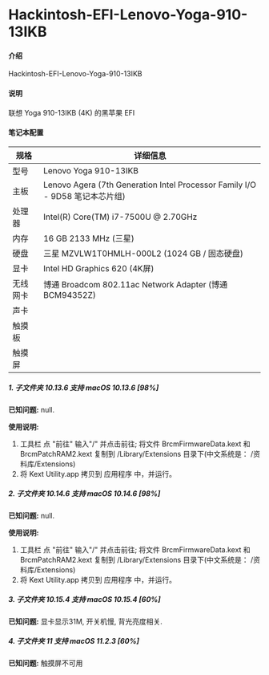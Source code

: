 # Hackintosh-EFI-Lenovo-Yoga-910-13IKB

#### 介绍
Hackintosh-EFI-Lenovo-Yoga-910-13IKB

#### 说明
联想 Yoga 910-13IKB (4K) 的黑苹果 EFI

 
#### 笔记本配置
| 规格     | 详细信息                                                                       |
| -------- | ------------------------------------------------------------------------------ |
| 型号     | Lenovo Yoga 910-13IKB                                                          |
| 主板     | Lenovo Agera (7th Generation Intel Processor Family I/O - 9D58 笔记本芯片组)   |
| 处理器   | Intel(R) Core(TM) i7-7500U @ 2.70GHz                                           |
| 内存     | 16 GB 2133 MHz (三星)                                                          |
| 硬盘     | 三星 MZVLW1T0HMLH-000L2 (1024 GB / 固态硬盘)                                   |
| 显卡     | Intel HD Graphics 620  (4K屏)                                                  |
| 无线网卡 | 博通 Broadcom 802.11ac Network Adapter (博通 BCM94352Z)                        |
| 声卡     |                                                                                |
| 触摸板   |                                                                                |
| 触摸屏   |                                                                                |


##### 1.  子文件夹 10.13.6 支持 macOS 10.13.6 [98%]
 **已知问题:** 
 null.

 **使用说明:** 
 1. 工具栏 点 "前往" 输入"/" 并点击前往;
   将文件 BrcmFirmwareData.kext 和 BrcmPatchRAM2.kext 复制到 /Library/Extensions 目录下(中文系统是： /资料库/Extensions)
 2. 将 Kext Utility.app 拷贝到 应用程序 中，并运行。

##### 2.  子文件夹 10.14.6 支持 macOS 10.14.6 [98%]
 **已知问题:** 
 null.

 **使用说明:** 
 1. 工具栏 点 "前往" 输入"/" 并点击前往;
   将文件 BrcmFirmwareData.kext 和 BrcmPatchRAM2.kext 复制到 /Library/Extensions 目录下(中文系统是： /资料库/Extensions)
 2. 将 Kext Utility.app 拷贝到 应用程序 中，并运行。

##### 3.  子文件夹 10.15.4 支持 macOS 10.15.4 [60%]
 **已知问题:** 
 显卡显示31M, 开关机慢, 背光亮度相关.

##### 4.  子文件夹 11 支持 macOS 11.2.3 [60%]
 **已知问题:** 
 触摸屏不可用